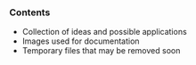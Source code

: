 
### Contents

- Collection of ideas and possible applications 
- Images used for documentation
- Temporary files that may be removed soon
